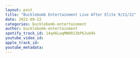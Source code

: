 ```yaml
---
layout: post
title: "Bucklebomb Entertainment Live After Elite 9/21/22"
date: 2022-09-22
categories: bucklebomb-entertainment
author: bucklebomb-entertainment
spotify_track_id: 14q46LwqMW0013bP6JuU4k
youtube_video_id: 
apple_track_id: 
youtube_metadata: 
---
```

